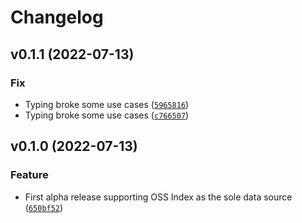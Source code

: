 # Changelog

<!--next-version-placeholder-->

## v0.1.1 (2022-07-13)
### Fix
* Typing broke some use cases ([`5965816`](https://github.com/madpah/vexy/commit/59658165a2789b59d93a0e3844b35b5c5fe303dd))
* Typing broke some use cases ([`c766507`](https://github.com/madpah/vexy/commit/c766507bcc5a84f61b7371ba8dd1bc51526a0a77))

## v0.1.0 (2022-07-13)
### Feature
* First alpha release supporting OSS Index as the sole data source ([`650bf52`](https://github.com/madpah/vexy/commit/650bf521675524d7869ebc1b8d0ccc0d2175aab7))